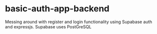 # basic-auth-app-backend
Messing around with register and login functionality using Supabase auth and expressjs. Supabase uses PostGreSQL
